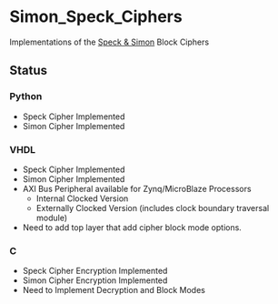 # Simon_Speck_Ciphers
Implementations of the [Speck & Simon] Block Ciphers

## Status
### Python
- Speck Cipher Implemented
- Simon Cipher Implemented

### VHDL
- Speck Cipher Implemented
- Simon Cipher Implemented
- AXI Bus Peripheral available for Zynq/MicroBlaze Processors
  - Internal Clocked Version
  - Externally Clocked Version (includes clock boundary traversal module)
- Need to add top layer that add cipher block mode options.


### C
- Speck Cipher Encryption Implemented
- Simon Cipher Encryption Implemented
- Need to Implement Decryption and Block Modes

[Speck & Simon]: http://eprint.iacr.org/2013/404
